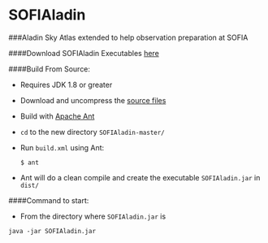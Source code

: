 SOFIAladin
============


###Aladin Sky Atlas extended to help observation preparation at SOFIA


####Download SOFIAladin Executables [here](https://github.com/svvatters/SOFIAladin/releases)

####Build From Source:
* Requires JDK 1.8 or greater
* Download and uncompress the [source files](https://github.com/svvatters/SOFIAladin.git)
* Build with [Apache Ant](http://ant.apache.org/) 
 * `cd` to the new directory `SOFIAladin-master/`
 * Run `build.xml` using Ant:

   `$ ant`
  * Ant will do a clean compile and create the executable `SOFIAladin.jar` in `dist/`


####Command to start:
* From the directory where `SOFIAladin.jar` is
 
 `java -jar SOFIAladin.jar`

